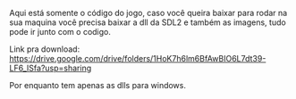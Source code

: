 Aqui está somente o código do jogo, caso você queira baixar para rodar na sua maquina você precisa baixar a dll da SDL2 e também as imagens, tudo pode ir junto com o codigo.

Link pra download: https://drive.google.com/drive/folders/1HoK7h6lm6BfAwBIO6L7dt39-LF6_ISfa?usp=sharing

Por enquanto tem apenas as dlls para windows.

